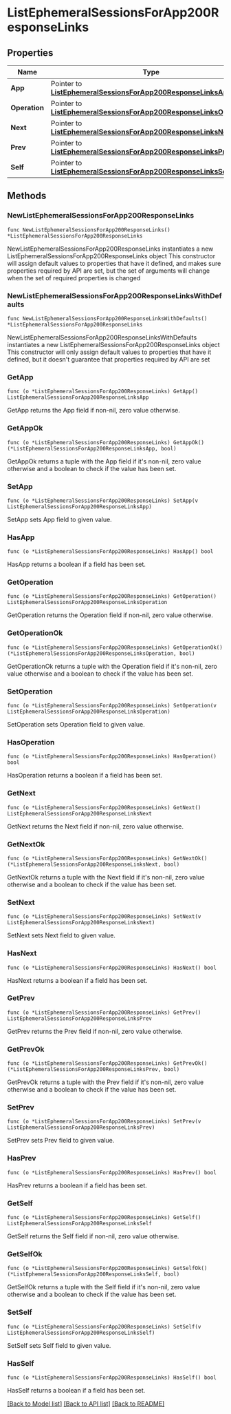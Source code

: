 # ListEphemeralSessionsForApp200ResponseLinks

## Properties

Name | Type | Description | Notes
------------ | ------------- | ------------- | -------------
**App** | Pointer to [**ListEphemeralSessionsForApp200ResponseLinksApp**](ListEphemeralSessionsForApp200ResponseLinksApp.md) |  | [optional] 
**Operation** | Pointer to [**ListEphemeralSessionsForApp200ResponseLinksOperation**](ListEphemeralSessionsForApp200ResponseLinksOperation.md) |  | [optional] 
**Next** | Pointer to [**ListEphemeralSessionsForApp200ResponseLinksNext**](ListEphemeralSessionsForApp200ResponseLinksNext.md) |  | [optional] 
**Prev** | Pointer to [**ListEphemeralSessionsForApp200ResponseLinksPrev**](ListEphemeralSessionsForApp200ResponseLinksPrev.md) |  | [optional] 
**Self** | Pointer to [**ListEphemeralSessionsForApp200ResponseLinksSelf**](ListEphemeralSessionsForApp200ResponseLinksSelf.md) |  | [optional] 

## Methods

### NewListEphemeralSessionsForApp200ResponseLinks

`func NewListEphemeralSessionsForApp200ResponseLinks() *ListEphemeralSessionsForApp200ResponseLinks`

NewListEphemeralSessionsForApp200ResponseLinks instantiates a new ListEphemeralSessionsForApp200ResponseLinks object
This constructor will assign default values to properties that have it defined,
and makes sure properties required by API are set, but the set of arguments
will change when the set of required properties is changed

### NewListEphemeralSessionsForApp200ResponseLinksWithDefaults

`func NewListEphemeralSessionsForApp200ResponseLinksWithDefaults() *ListEphemeralSessionsForApp200ResponseLinks`

NewListEphemeralSessionsForApp200ResponseLinksWithDefaults instantiates a new ListEphemeralSessionsForApp200ResponseLinks object
This constructor will only assign default values to properties that have it defined,
but it doesn't guarantee that properties required by API are set

### GetApp

`func (o *ListEphemeralSessionsForApp200ResponseLinks) GetApp() ListEphemeralSessionsForApp200ResponseLinksApp`

GetApp returns the App field if non-nil, zero value otherwise.

### GetAppOk

`func (o *ListEphemeralSessionsForApp200ResponseLinks) GetAppOk() (*ListEphemeralSessionsForApp200ResponseLinksApp, bool)`

GetAppOk returns a tuple with the App field if it's non-nil, zero value otherwise
and a boolean to check if the value has been set.

### SetApp

`func (o *ListEphemeralSessionsForApp200ResponseLinks) SetApp(v ListEphemeralSessionsForApp200ResponseLinksApp)`

SetApp sets App field to given value.

### HasApp

`func (o *ListEphemeralSessionsForApp200ResponseLinks) HasApp() bool`

HasApp returns a boolean if a field has been set.

### GetOperation

`func (o *ListEphemeralSessionsForApp200ResponseLinks) GetOperation() ListEphemeralSessionsForApp200ResponseLinksOperation`

GetOperation returns the Operation field if non-nil, zero value otherwise.

### GetOperationOk

`func (o *ListEphemeralSessionsForApp200ResponseLinks) GetOperationOk() (*ListEphemeralSessionsForApp200ResponseLinksOperation, bool)`

GetOperationOk returns a tuple with the Operation field if it's non-nil, zero value otherwise
and a boolean to check if the value has been set.

### SetOperation

`func (o *ListEphemeralSessionsForApp200ResponseLinks) SetOperation(v ListEphemeralSessionsForApp200ResponseLinksOperation)`

SetOperation sets Operation field to given value.

### HasOperation

`func (o *ListEphemeralSessionsForApp200ResponseLinks) HasOperation() bool`

HasOperation returns a boolean if a field has been set.

### GetNext

`func (o *ListEphemeralSessionsForApp200ResponseLinks) GetNext() ListEphemeralSessionsForApp200ResponseLinksNext`

GetNext returns the Next field if non-nil, zero value otherwise.

### GetNextOk

`func (o *ListEphemeralSessionsForApp200ResponseLinks) GetNextOk() (*ListEphemeralSessionsForApp200ResponseLinksNext, bool)`

GetNextOk returns a tuple with the Next field if it's non-nil, zero value otherwise
and a boolean to check if the value has been set.

### SetNext

`func (o *ListEphemeralSessionsForApp200ResponseLinks) SetNext(v ListEphemeralSessionsForApp200ResponseLinksNext)`

SetNext sets Next field to given value.

### HasNext

`func (o *ListEphemeralSessionsForApp200ResponseLinks) HasNext() bool`

HasNext returns a boolean if a field has been set.

### GetPrev

`func (o *ListEphemeralSessionsForApp200ResponseLinks) GetPrev() ListEphemeralSessionsForApp200ResponseLinksPrev`

GetPrev returns the Prev field if non-nil, zero value otherwise.

### GetPrevOk

`func (o *ListEphemeralSessionsForApp200ResponseLinks) GetPrevOk() (*ListEphemeralSessionsForApp200ResponseLinksPrev, bool)`

GetPrevOk returns a tuple with the Prev field if it's non-nil, zero value otherwise
and a boolean to check if the value has been set.

### SetPrev

`func (o *ListEphemeralSessionsForApp200ResponseLinks) SetPrev(v ListEphemeralSessionsForApp200ResponseLinksPrev)`

SetPrev sets Prev field to given value.

### HasPrev

`func (o *ListEphemeralSessionsForApp200ResponseLinks) HasPrev() bool`

HasPrev returns a boolean if a field has been set.

### GetSelf

`func (o *ListEphemeralSessionsForApp200ResponseLinks) GetSelf() ListEphemeralSessionsForApp200ResponseLinksSelf`

GetSelf returns the Self field if non-nil, zero value otherwise.

### GetSelfOk

`func (o *ListEphemeralSessionsForApp200ResponseLinks) GetSelfOk() (*ListEphemeralSessionsForApp200ResponseLinksSelf, bool)`

GetSelfOk returns a tuple with the Self field if it's non-nil, zero value otherwise
and a boolean to check if the value has been set.

### SetSelf

`func (o *ListEphemeralSessionsForApp200ResponseLinks) SetSelf(v ListEphemeralSessionsForApp200ResponseLinksSelf)`

SetSelf sets Self field to given value.

### HasSelf

`func (o *ListEphemeralSessionsForApp200ResponseLinks) HasSelf() bool`

HasSelf returns a boolean if a field has been set.


[[Back to Model list]](../README.md#documentation-for-models) [[Back to API list]](../README.md#documentation-for-api-endpoints) [[Back to README]](../README.md)


